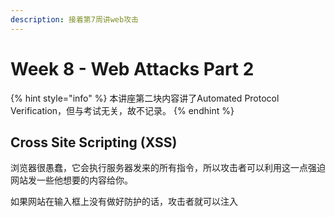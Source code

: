 ```yaml
---
description: 接着第7周讲web攻击
---
```


# Week 8 - Web Attacks Part 2

{% hint style="info" %}
本讲座第二块内容讲了Automated Protocol Verification，但与考试无关，故不记录。
{% endhint %}

## Cross Site Scripting (XSS)

浏览器很愚蠢，它会执行服务器发来的所有指令，所以攻击者可以利用这一点强迫网站发一些他想要的内容给你。

如果网站在输入框上没有做好防护的话，攻击者就可以注入
